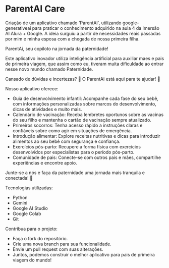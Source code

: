 # ParentAI Care
Criação de um aplicativo chamado 'ParentAI', utilizando google-generativeai para praticar o conhecimento adquirido na aula 4 da Imersão AI Alura + Google.
A ideia surguiu a partir de necessidades reais passadas por mim e minha esposa com a chegada de nossa primeira filha.

ParentAi, seu copiloto na jornada da paternidade!

Este aplicativo inovador utiliza inteligência artificial para auxiliar maes e pais de primeira viagem, que assim como eu, tiveram muita dificuldade ao entrar nesse novo mundo chamado Paternidade.

Cansado de dúvidas e incertezas? 🤯 O ParentAi está aqui para te ajudar! 🚀

Nosso aplicativo oferece:
- Guia de desenvolvimento infantil: Acompanhe cada fase do seu bebê, com informações personalizadas sobre marcos do desenvolvimento, dicas de atividades e muito mais.
- Calendário de vacinação: Receba lembretes oportunos sobre as vacinas do seu filho e mantenha o cartão de vacinação sempre atualizado.
- Primeiros socorros: Tenha acesso rápido a instruções claras e confiáveis sobre como agir em situações de emergência.
- Introdução alimentar: Explore receitas nutritivas e dicas para introduzir alimentos ao seu bebê com segurança e confiança.
- Exercícios pós-parto: Recupere a forma física com exercícios desenvolvidos por especialistas para o período pós-parto.
- Comunidade de pais: Conecte-se com outros pais e mães, compartilhe experiências e encontre apoio.

Junte-se a nós e faça da paternidade uma jornada mais tranquila e conectada! 💖

Tecnologias utilizadas:
- Python
- Gemini
- Google AI Studio
- Google Colab
- Git

Contribua para o projeto:
- Faça o fork do repositório.
- Crie uma nova branch para sua funcionalidade.
- Envie um pull request com suas alterações.
- Juntos, podemos construir o melhor aplicativo para pais de primeira viagem do mundo!


